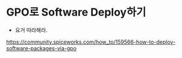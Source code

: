 # GPO로 Software Deploy하기

- 요거 따라해라. 

https://community.spiceworks.com/how_to/159566-how-to-deploy-software-packages-via-gpo